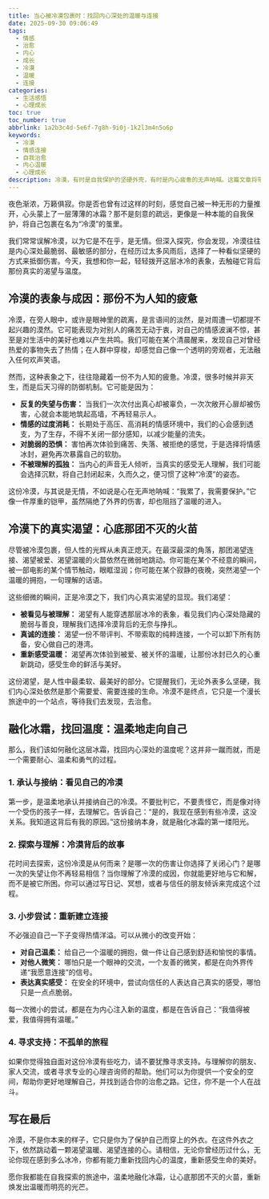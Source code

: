 ```yaml
---
title: 当心被冷漠包裹时：找回内心深处的温暖与连接
date: 2025-09-30 09:06:49
tags:
  - 情感
  - 治愈
  - 内心
  - 成长
  - 冷漠
  - 温暖
  - 连接
categories:
  - 生活感悟
  - 心理成长
toc: true
toc_number: true
abbrlink: 1a2b3c4d-5e6f-7g8h-9i0j-1k2l3m4n5o6p
keywords:
  - 冷漠
  - 情感连接
  - 自我治愈
  - 内心温暖
  - 心理成长
description: 冷漠，有时是自我保护的坚硬外壳，有时是内心疲惫的无声呐喊。这篇文章将带你深入理解冷漠的成因，探索其下隐藏的真实渴望，并温柔指引你如何一步步融化冰霜，重新找回内心深处的温度与人性的连接。
---
```


夜色渐浓，万籁俱寂。你是否也曾有过这样的时刻，感觉自己被一种无形的力量推开，心头蒙上了一层薄薄的冰霜？那不是刻意的疏远，更像是一种本能的自我保护，将自己包裹在名为“冷漠”的茧里。

我们常常误解冷漠，以为它是不在乎，是无情。但深入探究，你会发现，冷漠往往是内心深处最脆弱、最敏感的部分，在经历过太多风雨后，选择了一种看似坚硬的方式来抵御伤害。今天，我想和你一起，轻轻拨开这层冰冷的表象，去触碰它背后那份真实的渴望与温度。

## 冷漠的表象与成因：那份不为人知的疲惫

冷漠，在旁人眼中，或许是眼神里的疏离，是言语间的淡然，是对周遭一切都提不起兴趣的漠然。它可能表现为对别人的痛苦无动于衷，对自己的情感波澜不惊，甚至是对生活中的美好也难以产生共鸣。我们可能在某个清晨醒来，发现自己对曾经热爱的事物失去了热情；在人群中穿梭，却感觉自己像一个透明的旁观者，无法融入任何欢声笑语。

然而，这种表象之下，往往隐藏着一份不为人知的疲惫。冷漠，很多时候并非天生，而是后天习得的防御机制。它可能是因为：

*   **反复的失望与伤害：** 当我们一次次付出真心却被辜负，一次次敞开心扉却被伤害，心就会本能地筑起高墙，不再轻易示人。
*   **情感的过度消耗：** 长期处于高压、高消耗的情感环境中，我们的心会感到透支，为了生存，不得不关闭一部分感知，以减少能量的流失。
*   **对脆弱的恐惧：** 害怕再次体验到痛苦、失落、被拒绝的感觉，于是选择将情感冰封，避免再次暴露自己的软肋。
*   **不被理解的孤独：** 当内心的声音无人倾听，当真实的感受无人理解，我们可能会选择沉默，将自己封闭起来，久而久之，便习惯了这种“冷漠”的姿态。

这份冷漠，与其说是无情，不如说是心在无声地呐喊：“我累了，我需要保护。”它像一件厚重的铠甲，虽然隔绝了外界的伤害，却也阻挡了温暖的进入。

## 冷漠下的真实渴望：心底那团不灭的火苗

尽管被冷漠包裹，但人性的光辉从未真正熄灭。在最深最深的角落，那团渴望连接、渴望被爱、渴望温暖的火苗依然在微弱地跳动。你可能在某个不经意的瞬间，被一部电影的某个情节触动，眼眶湿润；你可能在某个寂静的夜晚，突然渴望一个温暖的拥抱，一句理解的话语。

这些细微的瞬间，正是冷漠之下，我们内心真实渴望的显现。我们渴望：

*   **被看见与被理解：** 渴望有人能穿透那层冰冷的表象，看见我们内心深处隐藏的脆弱与善良，理解我们选择冷漠背后的无奈与挣扎。
*   **真诚的连接：** 渴望一份不带评判、不带索取的纯粹连接，一个可以卸下所有防备，安心做自己的港湾。
*   **重新感受温暖：** 渴望再次体验到被爱、被关怀的温暖，让那份冰封已久的心重新跳动，感受生命的鲜活与美好。

这份渴望，是人性中最柔软、最美好的部分。它提醒我们，无论外表多么坚硬，我们内心深处依然是那个需要爱、需要连接的生命。冷漠不是终点，它只是一个漫长旅途中的一个站点，等待我们去发现，去治愈。

## 融化冰霜，找回温度：温柔地走向自己

那么，我们该如何融化这层冰霜，找回内心深处的温度呢？这并非一蹴而就，而是一个需要耐心、温柔和勇气的过程。

### 1. 承认与接纳：看见自己的冷漠

第一步，是温柔地承认并接纳自己的冷漠。不要批判它，不要责怪它，而是像对待一个受伤的孩子一样，去理解它。告诉自己：“是的，我现在感到有些冷漠，这没关系。我知道这背后有我的原因。”这份接纳本身，就是融化冰霜的第一缕阳光。

### 2. 探索与理解：冷漠背后的故事

花时间去探索，这份冷漠是从何而来？是哪一次的伤害让你选择了关闭心门？是哪一次的失望让你不再轻易相信？当你理解了冷漠的成因，你就能更好地与它和解，而不是被它所困。你可以通过写日记、冥想，或者与信任的朋友倾诉来完成这个过程。

### 3. 小步尝试：重新建立连接

不必强迫自己一下子变得热情洋溢。可以从微小的改变开始：

*   **对自己温柔：** 给自己一个温暖的拥抱，做一件让自己感到舒适和愉悦的事情。
*   **对他人微笑：** 哪怕只是一个眼神的交流，一个友善的微笑，都是在向外界传递“我愿意连接”的信号。
*   **表达真实感受：** 在安全的环境中，尝试向信任的人表达自己真实的感受，哪怕只是一点点脆弱。

每一次微小的尝试，都是在为内心注入新的温度，都是在告诉自己：“我值得被爱，我值得拥有温暖。”

### 4. 寻求支持：不孤单的旅程

如果你觉得独自面对这份冷漠有些吃力，请不要犹豫寻求支持。与理解你的朋友、家人交流，或者寻求专业的心理咨询师的帮助。他们可以为你提供一个安全的空间，帮助你更好地理解自己，并找到适合你的治愈之路。记住，你不是一个人在战斗。

## 写在最后

冷漠，不是你本来的样子，它只是你为了保护自己而穿上的外衣。在这件外衣之下，依然跳动着一颗渴望温暖、渴望连接的心。请相信，无论你曾经历过什么，无论你现在感到多么冰冷，你都有能力重新找回内心的温度，重新感受生命的美好。

愿你我都能在自我探索的旅途中，温柔地融化冰霜，让心底那团不灭的火苗，重新焕发出温暖而明亮的光芒。